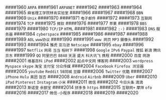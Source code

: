 ####1960
`ARPA`
####1961
`ARPANET`
####1962
####1963
####1964
####1965
`麻省理工学院林肯实验室`
####1966
####1967
####1968
`BBN`
####1969
`Unix`
####1970
####1971
`电子邮件`
####1972
####1973
`互联网`
####1974
`TCP`
####1975
`微软`
####1976
####1977
`苹果`
####1978
`BBS`
####1979
####1980
`TCP/IP` `HTML`
####1981
####1982
`:-)`
####1983
`DNS` `服务器`
####1984
`cyberspace`
####1985
####1986
####1987
####1988
####1989
`AOL` `www协议`
####1990
####1991
`www 网页` `MP3` `摄像头`
####1992
####1993
####1994
`雅虎` `亚马逊` `Netscape`
####1995
`ebay`
####1996
####1997
`Netflix` `网易` `当当` `榕树下`
####1998
`Google` `IPv6` `Paypal` `搜狐` `新浪` `腾讯` `京东`
####1999
`QQ` `阿里巴巴` `8848` `天涯` `盛大` `科大讯飞` `携程`
####2000
`百度` `网游` 
####2001
`维基百科` `iPod`
####2002
`起点中文网` `博客网`
####2003
`wordpress` `Myspace` `skype` `淘宝` `支付宝` `分众传媒`
####2004
`Facebook` `Firefox 浏览器`
####2005
`youtube` `Reddit` `58同城` `豆瓣`
####2006
`Twitter` `优酷`
####2007
`iPhone` `Hulu` `美团` `饭否`
####2008
`Android` `Airbnb`
####2009
`Uber` 
####2010
`iPad` `Pinterest` `Instagram` `小米`
####2011
`微信`
####2012
`今日头条` `滴滴`
####2013
`斯诺登` `余额宝`
####2014
`拼多多` `https`
####2015
`互联网+` `摩拜` `ofo`
####2016
####2017
`微信-小程序`
####2018
####2019
####2020
